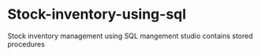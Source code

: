 # Stock-inventory-using-sql
Stock inventory management using SQL mangement studio contains stored procedures
